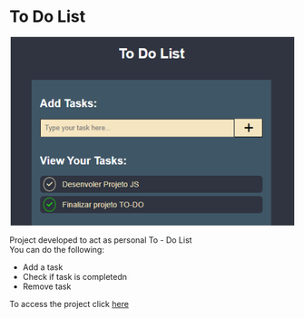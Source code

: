 # To Do List

<p align="center">
  <img src="to_do_list_logo.png" width="500">
</p>

<p>Project developed to act as personal To - Do List<br>
You can do the following:
</p>
<ul>
  <li>Add a task</li>
  <li>Check if task is completedn</li>
  <li>Remove task</li>
</ul>
<p>To access the project click <a href='https://basic-calculator-plum-xi.vercel.app/'>here</a> </p>
